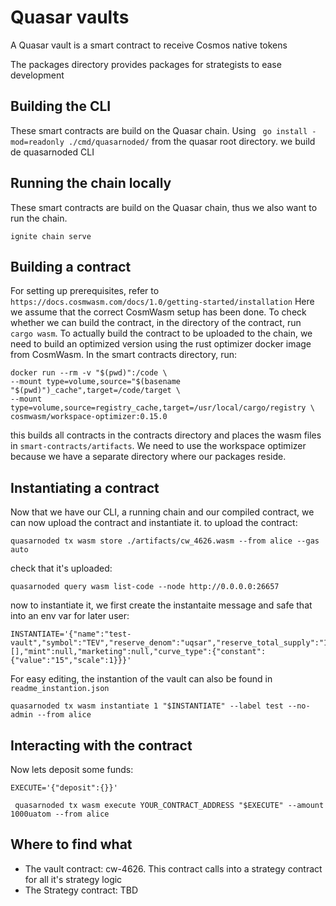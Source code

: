 # Quasar vaults
A Quasar vault is a smart contract to receive Cosmos native tokens

The packages directory provides packages for strategists to ease development

## Building the CLI
These smart contracts are build on the Quasar chain. Using ``` go install -mod=readonly ./cmd/quasarnoded/``` from the quasar root directory. we build de quasarnoded CLI 
## Running the chain locally
These smart contracts are build on the Quasar chain, thus we also want to run the chain.
```
ignite chain serve
```
## Building a contract
For setting up prerequisites, refer to `https://docs.cosmwasm.com/docs/1.0/getting-started/installation`
Here we assume that the correct CosmWasm setup has been done.
To check whether we can build the contract, in the directory of the contract, run `cargo wasm`.
To actually build the contract to be uploaded to the chain, we need to build an optimized version using the rust optimizer docker image from CosmWasm.
In the smart contracts directory, run:
```
docker run --rm -v "$(pwd)":/code \
--mount type=volume,source="$(basename "$(pwd)")_cache",target=/code/target \
--mount type=volume,source=registry_cache,target=/usr/local/cargo/registry \
cosmwasm/workspace-optimizer:0.15.0
```
this builds all contracts in the contracts directory and places the wasm files in `smart-contracts/artifacts`.
We need to use the workspace optimizer because we have a separate directory where our packages reside.

## Instantiating a contract
Now that we have our CLI, a running chain and our compiled contract, we can now upload the contract and instantiate it.
to upload the contract:
```
quasarnoded tx wasm store ./artifacts/cw_4626.wasm --from alice --gas auto
```
check that it's uploaded:
```
quasarnoded query wasm list-code --node http://0.0.0.0:26657
```

now to instantiate it, we first create the instantaite message and safe that into an env var for later user:
```
INSTANTIATE='{"name":"test-vault","symbol":"TEV","reserve_denom":"uqsar","reserve_total_supply":"100000","reserve_decimals":6,"supply_decimals":6,"initial_balances":[],"mint":null,"marketing":null,"curve_type":{"constant":{"value":"15","scale":1}}}'
```
For easy editing, the instantion of the vault can also be found in `readme_instantion.json`
```
quasarnoded tx wasm instantiate 1 "$INSTANTIATE" --label test --no-admin --from alice
```
## Interacting with the contract

Now lets deposit some funds:
```
EXECUTE='{"deposit":{}}'
```
```
 quasarnoded tx wasm execute YOUR_CONTRACT_ADDRESS "$EXECUTE" --amount 1000uatom --from alice
```


## Where to find what
- The vault contract: cw-4626. This contract calls into a strategy contract for all it's strategy logic
- The Strategy contract: TBD

